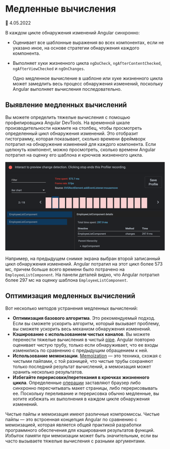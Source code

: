 # Медленные вычисления

:date: 4.05.2022

В каждом цикле обнаружения изменений Angular синхронно:

-   Оценивает все шаблонные выражения во всех компонентах, если не указано иное, на основе стратегии обнаружения каждого компонента.
-   Выполняет хуки жизненного цикла `ngDoCheck`, `ngAfterContentChecked`, `ngAfterViewChecked` и `ngOnChanges`.

    Одно медленное вычисление в шаблоне или хуке жизненного цикла может замедлить весь процесс обнаружения изменений, поскольку Angular выполняет вычисления последовательно.

## Выявление медленных вычислений

Вы можете определить тяжелые вычисления с помощью профилировщика Angular DevTools. На временной шкале производительности нажмите на столбец, чтобы просмотреть определенный цикл обнаружения изменений. Это отобразит гистограмму, которая показывает, сколько времени фреймворк потратил на обнаружение изменений для каждого компонента. Если щелкнуть компонент, можно просмотреть, сколько времени Angular потратил на оценку его шаблона и крючков жизненного цикла.

![Предварительный просмотр профилировщика Angular DevTools показывает медленные вычисления](slow-computations.png)

Например, на предыдущем снимке экрана выбран второй записанный цикл обнаружения изменений. Angular потратил на этот цикл более 573 мс, причем больше всего времени было потрачено на `EmployeeListComponent`. На панели деталей видно, что Angular потратил более 297 мс на оценку шаблона `EmployeeListComponent`.

## Оптимизация медленных вычислений

Вот несколько методов устранения медленных вычислений:

-   **Оптимизация базового алгоритма**. Это рекомендуемый подход. Если вы сможете ускорить алгоритм, который вызывает проблему, вы сможете ускорить весь механизм обнаружения изменений.
-   **Кэширование с использованием чистых каналов**. Вы можете перенести тяжелые вычисления в чистый [pipe](pipes.md). Angular повторно оценивает чистую трубу, только если обнаруживает, что ее входы изменились по сравнению с предыдущим обращением к ней.
-   **Использование мемоизации**. [Memoization](https://ru.wikipedia.org/wiki/%D0%9C%D0%B5%D0%BC%D0%BE%D0%B8%D0%B7%D0%B0%D1%86%D0%B8%D1%8F) — это техника, схожая с чистыми пайпами, с той разницей, что чистые трубы сохраняют только последний результат вычислений, а мемоизация может хранить несколько результатов.
-   **Избегайте перерисовки/перетекания в крючках жизненного цикла**. Определенные [операции](https://web.dev/avoid-large-complex-layouts-and-layout-thrashing/) заставляют браузер либо синхронно пересчитывать макет страницы, либо перерисовывать ее. Поскольку переливание и перерисовка обычно медленные, вы хотите избежать их выполнения в каждом цикле обнаружения изменений.

Чистые пайпы и мемоизация имеют различные компромиссы. Чистые пайпы — это встроенная концепция Angular по сравнению с мемоизацией, которая является общей практикой разработки программного обеспечения для кэширования результатов функций. Избыток памяти при мемоизации может быть значительным, если вы часто вызываете тяжелые вычисления с разными аргументами.
